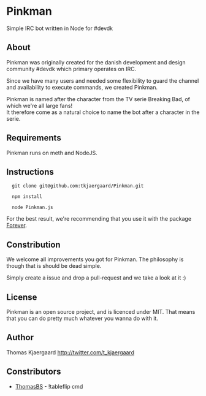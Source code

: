Pinkman
=======

Simple IRC bot written in Node for #devdk

## About

Pinkman was originally created for the danish development and design community #devdk which primary operates on IRC.

Since we have many users and needed some flexibility to guard the channel and availability to execute commands, we created Pinkman.

Pinkman is named after the character from the TV serie Breaking Bad, of which we're all large fans!   
It therefore come as a natural choice to name the bot after a character in the serie.

## Requirements

Pinkman runs on meth and NodeJS.

## Instructions

```
  git clone git@github.com:tkjaergaard/Pinkman.git
  
  npm install
  
  node Pinkman.js
````
  
For the best result, we're recommending that you use it with the package [Forever](https://npmjs.org/package/forever).

## Constribution

We welcome all improvements you got for Pinkman. The philosophy is though that is should be dead simple.

Simply create a issue and drop a pull-request and we take a look at it :)
  
## License

Pinkman is an open source project, and is licenced under MIT. That means that you can do pretty much whatever you wanna do with it.

## Author

Thomas Kjaergaard
http://twitter.com/t_kjaergaard

## Constributors

* [ThomasBS](https://github.com/ThomasBS) - !tableflip cmd
